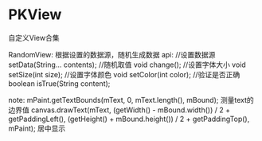 # PKView
自定义View合集

RandomView:
根据设置的数据源，随机生成数据
api:
//设置数据源
setData(String... contents);
//随机取值
void change();
//设置字体大小
void setSize(int size);
//设置字体颜色
void setColor(int color);
//验证是否正确
boolean isTrue(String content);

note:
mPaint.getTextBounds(mText, 0, mText.length(), mBound);
测量text的边界值
canvas.drawText(mText, (getWidth() - mBound.width()) / 2 + getPaddingLeft(), (getHeight() + mBound.height()) / 2 + getPaddingTop(), mPaint);
居中显示


